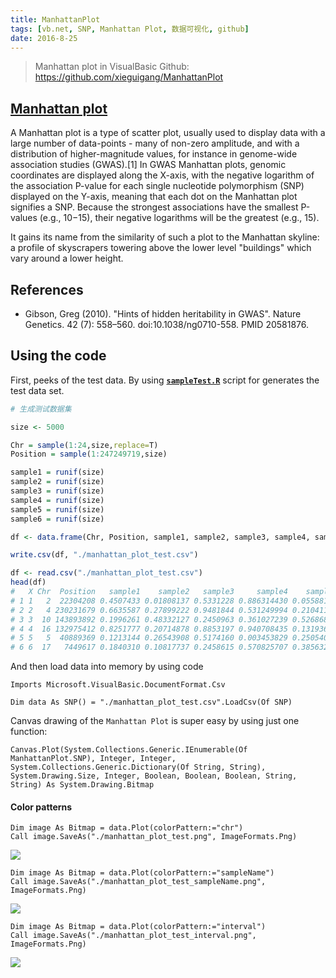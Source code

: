 ```yaml
---
title: ManhattanPlot
tags: [vb.net, SNP, Manhattan Plot, 数据可视化, github]
date: 2016-8-25
---
```


> Manhattan plot in VisualBasic
> Github: https://github.com/xieguigang/ManhattanPlot

## [Manhattan plot](https://en.wikipedia.org/wiki/Manhattan_plot)

A Manhattan plot is a type of scatter plot, usually used to display data with a large number of data-points - many of non-zero amplitude, and with a distribution of higher-magnitude values, for instance in genome-wide association studies (GWAS).[1] In GWAS Manhattan plots, genomic coordinates are displayed along the X-axis, with the negative logarithm of the association P-value for each single nucleotide polymorphism (SNP) displayed on the Y-axis, meaning that each dot on the Manhattan plot signifies a SNP. Because the strongest associations have the smallest P-values (e.g., 10−15), their negative logarithms will be the greatest (e.g., 15).

It gains its name from the similarity of such a plot to the Manhattan skyline: a profile of skyscrapers towering above the lower level "buildings" which vary around a lower height.

## References
+ Gibson, Greg (2010). "Hints of hidden heritability in GWAS". Nature Genetics. 42 (7): 558–560. doi:10.1038/ng0710-558. PMID 20581876.
<!--more-->

## Using the code

First, peeks of the test data. By using **[``sampleTest.R``](./sampleTest.R)** script for generates the test data set.

```R
# 生成测试数据集

size <- 5000

Chr = sample(1:24,size,replace=T)
Position = sample(1:247249719,size)

sample1 = runif(size)
sample2 = runif(size)
sample3 = runif(size)
sample4 = runif(size)
sample5 = runif(size)
sample6 = runif(size)

df <- data.frame(Chr, Position, sample1, sample2, sample3, sample4, sample5, sample6)

write.csv(df, "./manhattan_plot_test.csv")
```

```R
df <- read.csv("./manhattan_plot_test.csv")
head(df)
#   X Chr  Position   sample1    sample2   sample3     sample4    sample5   sample6
# 1 1   2  22304208 0.4507433 0.01808137 0.5331228 0.886314430 0.05588127 0.9862486
# 2 2   4 230231679 0.6635587 0.27899222 0.9481844 0.531249994 0.21041159 0.3363624
# 3 3  10 143893892 0.1996261 0.48332127 0.2450963 0.361027239 0.52686846 0.8066759
# 4 4  16 132975412 0.8251777 0.20714878 0.8853197 0.940708435 0.13193652 0.1899054
# 5 5   5  40889369 0.1213144 0.26543908 0.5174160 0.003453829 0.25054001 0.8672608
# 6 6  17   7449617 0.1840310 0.10817737 0.2458615 0.570825707 0.38563234 0.1185492
```

And then load data into memory by using code

```vbnet
Imports Microsoft.VisualBasic.DocumentFormat.Csv

Dim data As SNP() = "./manhattan_plot_test.csv".LoadCsv(Of SNP)
```

Canvas drawing of the ``Manhattan Plot`` is super easy by using just one function:

```vbnet
Canvas.Plot(System.Collections.Generic.IEnumerable(Of ManhattanPlot.SNP), Integer, Integer, System.Collections.Generic.Dictionary(Of String, String), System.Drawing.Size, Integer, Boolean, Boolean, Boolean, String, String) As System.Drawing.Bitmap
```

#### Color patterns

```vbnet
Dim image As Bitmap = data.Plot(colorPattern:="chr")
Call image.SaveAs("./manhattan_plot_test.png", ImageFormats.Png)
```
![](https://raw.githubusercontent.com/xieguigang/ManhattanPlot/master/example/manhattan_plot_test_chr.png)


```vbnet
Dim image As Bitmap = data.Plot(colorPattern:="sampleName")
Call image.SaveAs("./manhattan_plot_test_sampleName.png", ImageFormats.Png)
```
![](https://raw.githubusercontent.com/xieguigang/ManhattanPlot/master/example/manhattan_plot_test_sampleName.png)


```vbnet
Dim image As Bitmap = data.Plot(colorPattern:="interval")
Call image.SaveAs("./manhattan_plot_test_interval.png", ImageFormats.Png)
```
![](https://raw.githubusercontent.com/xieguigang/ManhattanPlot/master/example/manhattan_plot_test_interval.png)